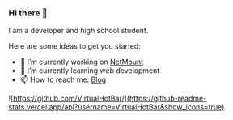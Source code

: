 ### Hi there 👋

<!--
**VirtualHotBar/VirtualHotBar** is a ✨ _special_ ✨ repository because its `README.md` (this file) appears on your GitHub profile.

Here are some ideas to get you started:

- 🔭 I’m currently working on ...
- 🌱 I’m currently learning ...
- 👯 I’m looking to collaborate on ...
- 🤔 I’m looking for help with ...
- 💬 Ask me about ...
- 📫 How to reach me: ...
- 😄 Pronouns: ...
- ⚡ Fun fact: ...
-->
I am a developer and high school student.

Here are some ideas to get you started:

- 🔭 I’m currently working on [NetMount](https://github.com/VirtualHotBar/NetMount)
- 🌱 I’m currently learning web development
- 📫 How to reach me: [Blog](https://blog.hotpe.top/)

![https://github.com/VirtualHotBar/](https://github-readme-stats.vercel.app/api?username=VirtualHotBar&show_icons=true)
